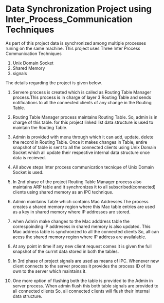 # Data Synchronization Project using Inter_Process_Communication Techniques

As part of this project data is synchronized among multiple processes runing on the same machine.
This project uses Three Inter Process Communication Techniques
1) Unix Domain Socket
2) Shared Memory
3) signals

The details regarding the project is given below.

1) Servere process is created which is called as Routing Table Manager process.This process is 
in charge of layer 3 Routing Table and sends notifications to all the connected clients of any
change in the Routing Table.

2) Routing Table Manager process maintains Routing Table. So, admin is in charge of this table.
for this project linked list data structure is used to maintain the Routing Table.

3) Admin is provided with menu through which it can add, update, delete the record in Routing Table.
Once it makes changes in Table, entire snapshot of table is sent to all the connected clients using 
Unix Domain Socket which all update their respective internal data structure once data is recieved.

4) All above steps Inter process communication tecnique of Unix Domain Socket is used.

5) In 2nd phase of the project Routing Table Manager process also maintains ARP table and it synchronizes
it to all subscribed(connected) clients using shared memory as an IPC technique.

6) Admin maintains Table which contains Mac Addresses.The process creates a shared memory region
where this Mac table entries are used as a key in shared memory where IP addresses are stored.

7) when Admin make changes to the Mac adddress table the correspoinding IP addresess in shared memory
is also updated. This Mac address table is synchronzed to all the connected clients So, all can acess
the shared memory region where IP address are availalable.

8) At any point in time if any new client request comes it is given the full snapshot of the currnt data 
stored in both the tables.

9) In 3rd phase of project signals are used as means of IPC. Whenever new client connects to the server
process it provides the process ID of its own to the server which maintains it.

10) One more option of flushing both the table is provided to the Admin in server process. When admin 
flush this both table signals are provided to all connected clients So, all connected clients will flush
their internal data structure. 





